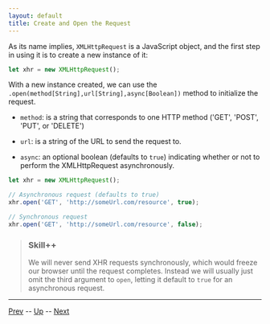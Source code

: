 ```yaml
---
layout: default
title: Create and Open the Request
---
```


As its name implies, `XMLHttpRequest` is a JavaScript object, and the first step in using it is to create a new instance of it:

```javascript
let xhr = new XMLHttpRequest();
```

With a new instance created, we can use the `.open(method[String],url[String],async[Boolean])` method to initialize the request.

  * `method`: is a string that corresponds to one HTTP method ('GET', 'POST', 'PUT', or 'DELETE')

  * `url`: is a string of the URL to send the request to.

  * `async`: an optional boolean (defaults to `true`) indicating whether or not to perform the XMLHttpRequest asynchronously.

```javascript
let xhr = new XMLHttpRequest();

// Asynchronous request (defaults to true)
xhr.open('GET', 'http://someUrl.com/resource', true);

// Synchronous request
xhr.open('GET', 'http://someUrl.com/resource', false);
```

> ### Skill++
> We will never send XHR requests synchronously, which would freeze our browser until the request completes.
> Instead we will usually just omit the third argument to `open`, letting it default to `true` for an asynchronous request.

<hr>

[Prev](xhrObject.md) -- [Up](README.md) -- [Next](send.md)

